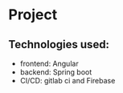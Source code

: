 # Project


## Technologies used: 
- frontend: Angular
- backend: Spring boot
- CI/CD: gitlab ci and Firebase
